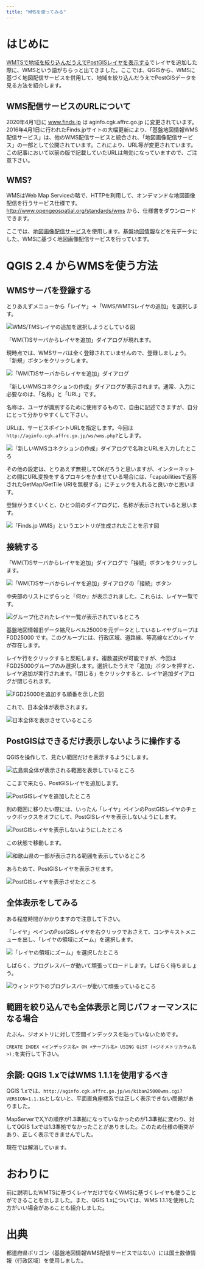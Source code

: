 ```yaml
---
title: "WMSを使ってみる"
---
```

# はじめに

[WMTSで地域を絞り込んだうえでPostGISレイヤを表示する](qgis-wmts.md)でレイヤを追加した際に、WMSという語がちらっと出てきました。ここでは、QGISから、WMSに基づく地図配信サービスを併用して、地域を絞り込んだうえでPostGISデータを見る方法を紹介します。

## WMS配信サービスのURLについて

2020年4月1日に www.finds.jp は aginfo.cgk.affrc.go.jp に変更されています。
2016年4月1日に行われたFinds.jpサイトの大幅更新により、「基盤地図情報WMS配信サービス」は、他のWMS配信サービスと統合され、「地図画像配信サービス」の一部として公開されています。これにより、URL等が変更されています。この記事において以前の版で記載していたURLは無効になっていますので、ご注意下さい。

## WMS?

WMSはWeb Map Serviceの略で、HTTPを利用して、オンデマンドな地図画像配信を行うサービス仕様です。http://www.opengeospatial.org/standards/wms から、仕様書をダウンロードできます。

ここでは、[地図画像配信サービス](http://aginfo.cgk.affrc.go.jp/mapprv/index.html.ja)を使用します。[基盤地図情報](http://www.gsi.go.jp/kiban/)などを元データにした、WMSに基づく地図画像配信サービスを行っています。

# QGIS 2.4 からWMSを使う方法

## WMSサーバを登録する

とりあえずメニューから「レイヤ」→「WMS/WMTSレイヤの追加」を選択します。

![WMS/TMSレイヤの追加を選択しようとしている図](https://storage.googleapis.com/zenn-user-upload/qhcrpq99cwszqu1rn6jbx6pbd9nd)

「WM(T)Sサーバからレイヤを追加」ダイアログが現れます。

現時点では、WMSサーバは全く登録されていませんので、登録しましょう。
「新規」ボタンをクリックします。

![「WM(T)Sサーバからレイヤを追加」ダイアログ](https://storage.googleapis.com/zenn-user-upload/spcbq1vrjjrjmmvklv569o6cv58c)

「新しいWMSコネクションの作成」ダイアログが表示されます。通常、入力に必要なのは、「名称」と「URL」です。

名称は、ユーザが識別するために使用するもので、自由に記述できますが、自分にとって分かりやすくして下さい。

URLは、サービスポイントURLを指定します。今回は``http://aginfo.cgk.affrc.go.jp/ws/wms.php?``とします。

![「新しいWMSコネクションの作成」ダイアログで名称とURLを入力したところ](https://storage.googleapis.com/zenn-user-upload/xmorxv20udl2ka3nq8iuuoe6vgzu)

その他の設定は、とりあえず無視してOKだろうと思いますが、インターネットとの間にURL変換をするプロキシをかませている場合には、「capabilitiesで返答されたGetMap/GetTile URIを無視する」にチェックを入れると良いかと思います。

登録がうまくいくと、ひとつ前のダイアログに、名称が表示されていると思います。

![「Finds.jp WMS」というエントリが生成されたことを示す図](https://storage.googleapis.com/zenn-user-upload/bj9h7ktcq17stgc6g47wy31qlgoj)

## 接続する

「WM(T)Sサーバからレイヤを追加」ダイアログで「接続」ボタンをクリックします。

![「WM(T)Sサーバからレイヤを追加」ダイアログの「接続」ボタン](https://storage.googleapis.com/zenn-user-upload/7ledv0xiogt5jtbyyjthxntbo7o6)

中央部のリストにずらっと「何か」が表示されました。これらは、レイヤ一覧です。

![グループ化されたレイヤ一覧が表示されているところ](https://storage.googleapis.com/zenn-user-upload/urk489493gwcf5hwk3b2ngwzo95a)

基盤地図情報旧データ縮尺レベル25000を元データとしているレイヤグループは FGD25000 です。このグループには、行政区域、道路縁、等高線などのレイヤが存在します。

レイヤ行をクリックすると反転します。複数選択が可能ですが、今回はFGD25000グループのみ選択します。選択したうえで「追加」ボタンを押すと、レイヤ追加が実行されます。「閉じる」をクリックすると、レイヤ追加ダイアログが閉じられます。

![FGD25000を追加する順番を示した図](https://storage.googleapis.com/zenn-user-upload/fj1k91cr120xxsd8nmb5zl3z8bfj)

これで、日本全体が表示されます。

![日本全体を表示させているところ](https://storage.googleapis.com/zenn-user-upload/4ml8ou1ehskx9252ylzw2xtc2ux3)

## PostGISはできるだけ表示しないように操作する

QGISを操作して、見たい範囲だけを表示するようにします。

![広島県全体が表示される範囲を表示しているところ](https://storage.googleapis.com/zenn-user-upload/iku9dx7cpgrklpx5f8087kbg6rc8)

ここまで来たら、PostGISレイヤを追加します。

![PostGISレイヤを追加したところ](https://storage.googleapis.com/zenn-user-upload/ctsx8b4agljn54njjarnd2rdd5pi)

別の範囲に移りたい際には、いったん「レイヤ」ペインのPostGISレイヤのチェックボックスをオフにして、PostGISレイヤを表示しないようにします。

![PostGISレイヤを表示しないようにしたところ](https://storage.googleapis.com/zenn-user-upload/qqlowtc2osvbkwljvad1sxucrpbp)

この状態で移動します。

![和歌山県の一部が表示される範囲を表示しているところ](https://storage.googleapis.com/zenn-user-upload/t4hvxyb6bc6l86we8tq2x7kmv6z9)

あらためて、PostGISレイヤを表示させます。

![PostGISレイヤを表示させたところ](https://storage.googleapis.com/zenn-user-upload/0tftu9abn6v8x9kbdxa62x8qm6s6)

## 全体表示をしてみる

ある程度時間がかかりますので注意して下さい。

「レイヤ」ペインのPostGISレイヤを右クリックでおさえて、コンテキストメニューを出し、「レイヤの領域にズーム」を選択します。

![「レイヤの領域にズーム」を選択したところ](https://storage.googleapis.com/zenn-user-upload/evsdvxqsbohf8s9l8od6kf15a4lt)

しばらく、プログレスバーが動いて頑張ってロードします。しばらく待ちましょう。

![ウィンドウ下のプログレスバーが動いて頑張っているところ](https://storage.googleapis.com/zenn-user-upload/ll4dxcga9xly1dw53kcdaj88fgoj)

## 範囲を絞り込んでも全体表示と同じパフォーマンスになる場合

たぶん、ジオメトリに対して空間インデックスを貼っていないためです。

``CREATE INDEX <インデックス名> ON <テーブル名> USING GiST (<ジオメトリカラム名>);``を実行して下さい。

## 余談: QGIS 1.xではWMS 1.1.1を使用するべき

QGIS 1.xでは、``http://aginfo.cgk.affrc.go.jp/ws/kiban25000wms.cgi?VERSION=1.1.1&``としないと、平面直角座標系では正しく表示できない問題がありました。

MapServerでX,Yの順序が1.3準拠になっていなかったのが1.3準拠に変わり、対してQGIS 1.xでは1.3準拠でなかったことがありました。このため仕様の衝突があり、正しく表示できませんでした。

現在では解消しています。

# おわりに

前に説明したWMTSに基づくレイヤだけでなくWMSに基づくレイヤも使うことができることを示しました。また、QGIS 1.xについては、WMS 1.1.1を使用した方がいい場合があることも紹介しました。

# 出典

都道府県ポリゴン（基盤地図情報WMS配信サービスではない）には国土数値情報（行政区域）を使用しました。
